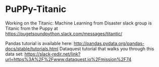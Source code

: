 # PuPPy-Titanic
Working on the Titanic: Machine Learning from Disaster
 slack group is Titanic from the Puppy at https://pugetsoundpython.slack.com/messages/titantic/

Pandas tutorial is available here: http://pandas.pydata.org/pandas-docs/stable/tutorials.html
Dataquest tutorial that walks you through this data set: https://slack-redir.net/link?url=https%3A%2F%2Fwww.dataquest.io%2Fmission%2F74
